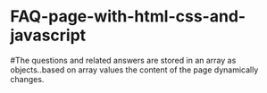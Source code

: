 # FAQ-page-with-html-css-and-javascript

#The questions and related answers are stored in an array as objects..based on array values the content of the page dynamically changes.
